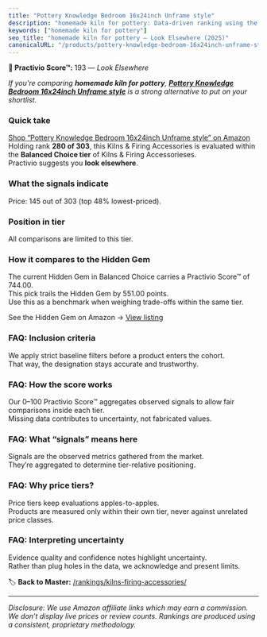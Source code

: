 ```yaml
---
title: "Pottery Knowledge Bedroom 16x24inch Unframe style"
description: "homemade kiln for pottery: Data-driven ranking using the Practivio Score™. Positioned by quality, value, demand, findability, momentum."
keywords: ["homemade kiln for pottery"]
seo_title: "homemade kiln for pottery — Look Elsewhere (2025)"
canonicalURL: "/products/pottery-knowledge-bedroom-16x24inch-unframe-style-B0F7RBSY7C/"
---
```


**🚫 Practivio Score™:** 193 — _Look Elsewhere_


*If you're comparing **homemade kiln for pottery**, **[Pottery Knowledge Bedroom 16x24inch Unframe style](https://www.amazon.com/dp/B0F7RBSY7C?tag=practivio-20)** is a strong alternative to put on your shortlist.*
### Quick take
[Shop “Pottery Knowledge Bedroom 16x24inch Unframe style” on Amazon](https://www.amazon.com/dp/B0F7RBSY7C?tag=practivio-20)
Holding rank **280 of 303**, this Kilns & Firing Accessories is evaluated within the **Balanced Choice tier** of Kilns & Firing Accessorieses.  
Practivio suggests you **look elsewhere**.

### What the signals indicate
Price: 145 out of 303 (top 48% lowest-priced).  

### Position in tier
All comparisons are limited to this tier.

### How it compares to the Hidden Gem
The current Hidden Gem in Balanced Choice carries a Practivio Score™ of 744.00.  
This pick trails the Hidden Gem by 551.00 points.  
Use this as a benchmark when weighing trade-offs within the same tier.  

See the Hidden Gem on Amazon → [View listing](https://www.amazon.com/dp/B095XJ1BDB?tag=practivio-20)

### FAQ: Inclusion criteria
We apply strict baseline filters before a product enters the cohort.  
That way, the designation stays accurate and trustworthy.

### FAQ: How the score works
Our 0–100 Practivio Score™ aggregates observed signals to allow fair comparisons inside each tier.  
Missing data contributes to uncertainty, not fabricated values.

### FAQ: What “signals” means here
Signals are the observed metrics gathered from the market.  
They’re aggregated to determine tier-relative positioning.

### FAQ: Why price tiers?
Price tiers keep evaluations apples-to-apples.  
Products are measured only within their own tier, never against unrelated price classes.

### FAQ: Interpreting uncertainty
Evidence quality and confidence notes highlight uncertainty.  
Rather than plug holes in the data, we acknowledge and present limits.


🏷️ **Back to Master:** [/rankings/kilns-firing-accessories/](/rankings/kilns-firing-accessories/)

---
_Disclosure: We use Amazon affiliate links which may earn a commission. We don’t display live prices or review counts. Rankings are produced using a consistent, proprietary methodology._
